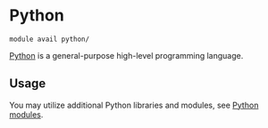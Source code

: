 # Python 

    module avail python/

[Python](https://www.python.org/) is a general-purpose high-level programming language. 

## Usage

You may utilize additional Python libraries and modules, see [Python modules](../../software/sw-list/python-modules.md).

